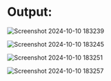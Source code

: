 # Output:

![Screenshot 2024-10-10 183239](https://github.com/user-attachments/assets/2f963e80-7825-46e5-8218-5e0356f48dab)

![Screenshot 2024-10-10 183245](https://github.com/user-attachments/assets/ecf5aa09-c356-4ac1-8ce8-4bbf95e3ddf2)

![Screenshot 2024-10-10 183251](https://github.com/user-attachments/assets/3d4506fe-1e69-4ef3-927e-ff9a57699d4e)


![Screenshot 2024-10-10 183257](https://github.com/user-attachments/assets/51aeb025-c51a-4321-81f9-ef9558f2e1a0)
